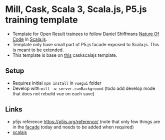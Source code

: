 # Mill, Cask, Scala 3, Scala.js, P5.js training template
- Template for Open Result trainees to follow Daniel Shiffmans [Nature Of Code](https://www.youtube.com/playlist?list=PLRqwX-V7Uu6ZV4yEcW3uDwOgGXKUUsPOM)
in [Scala.js](https://www.scala-js.org).
- Template only have small part of P5.js facade exposed to Scala.js. This is meant to be extended.
- This template is base on [this](https://github.com/OpenResult/caskscalajs) caskscalajs template.

## Setup
- Requires initial `npm install` in `vuegui` folder
- Develop with `mill -w server.runBackground` (todo add develop mode that does not rebuild vue on each save)

## Links
- p5js reference https://p5js.org/reference/ (note that only few things are in the [facade](js/src/P5.scala) today and needs to be added when required)
- [scalajs](https://www.scala-js.org)


